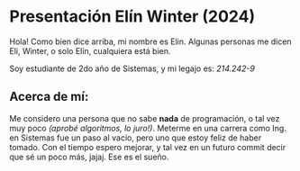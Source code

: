 # Presentación Elín Winter (2024)
Hola! Como bien dice arriba, mi nombre es Elin. Algunas personas me dicen Eli, Winter, o solo Elín, cualquiera está bien. 

Soy estudiante de 2do año de Sistemas, y mi legajo es: _214.242-9_ 

## Acerca de mí:
Me considero una persona que no sabe **nada** de programación, o tal vez muy poco _(aprobé algoritmos, lo juro!)_. Meterme en una carrera como Ing. en Sistemas fue un paso al vacío, pero uno que estoy feliz de haber tomado. Con el tiempo espero mejorar, y tal vez en un futuro commit decir que sé un poco más, jajaj. Ese es el sueño. 

